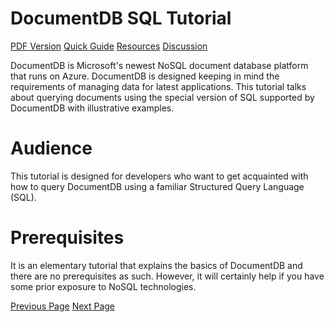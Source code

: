 # DocumentDB SQL Tutorial
[PDF Version](../documentdb_sql/documentdb_sql_pdf_version.md)
[Quick Guide](../documentdb_sql/documentdb_sql_quick_guide.md)
[Resources](../documentdb_sql/documentdb_sql_useful_resources.md)
[Discussion](../documentdb_sql/documentdb_sql_discussion.md)

DocumentDB is Microsoft's newest NoSQL document database platform that runs on Azure. DocumentDB is designed keeping in mind the requirements of managing data for latest applications. This tutorial talks about querying documents using the special version of SQL supported by DocumentDB with illustrative examples.

# Audience
This tutorial is designed for developers who want to get acquainted with how to query DocumentDB using a familiar Structured Query Language (SQL).

# Prerequisites
It is an elementary tutorial that explains the basics of DocumentDB and there are no prerequisites as such. However, it will certainly help if you have some prior exposure to NoSQL technologies.


[Previous Page](../documentdb_sql/index.md) [Next Page](../documentdb_sql/documentdb_sql_overview.md) 
